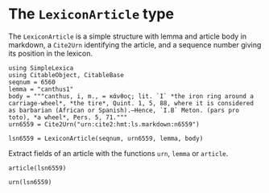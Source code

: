 # The `LexiconArticle` type


The `LexiconArticle` is a simple structure with lemma and article body in markdown, a `Cite2Urn` identifying the article, and a sequence number giving its position in the lexicon.

```@example article
using SimpleLexica
using CitableObject, CitableBase
seqnum = 6560
lemma = "canthus1"
body = """canthus, i, m., = κάνθος; lit. `I` *the iron ring around a carriage-wheel*, *the tire*, Quint. 1, 5, 88, where it is considered as barbarian (African or Spanish).—Hence, `I.B` Meton. (pars pro toto), *a wheel*, Pers. 5, 71."""
urn6559 = Cite2Urn("urn:cite2:hmt:ls.markdown:n6559")

lsn6559 = LexiconArticle(seqnum, urn6559, lemma, body)
```

Extract fields of an article with the functions `urn`, `lemma` or `article`.



```@example article
article(lsn6559)
```

```@example article
urn(lsn6559)
```

